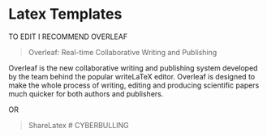 # Latex Templates

TO EDIT I RECOMMEND OVERLEAF

>Overleaf: Real-time Collaborative Writing and Publishing

Overleaf is the new collaborative writing and publishing system developed by the team behind the popular writeLaTeX editor. Overleaf is designed to make the whole process of writing, editing and producing scientific papers much quicker for both authors and publishers.

OR 
>ShareLatex
#   C Y B E R B U L L I N G  
 